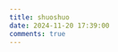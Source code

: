 ```yaml
---
title: shuoshuo
date: 2024-11-20 17:39:00
comments: true
---
```

<!-- 引用 artitalk -->
<script type="text/javascript" src="https://unpkg.com/artitalk"></script>
<!-- 存放说说的容器 -->
<div id="artitalk_main"></div>
<script>
new Artitalk({
    serverURL: 'https://arititalk.econfinny.com',
    appId: 'TjtKS0Evn8nZqCcZ9QKXTKbJ-MdYXbMMI', // Your LeanCloud appId
    appKey: 'Uv9PQg6dIHCqoZ98CP6t9CUx' // Your LeanCloud appKey
})
</script>